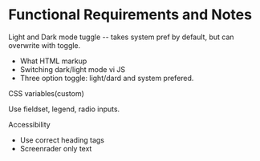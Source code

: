 # Functional Requirements and Notes

Light and Dark mode tuggle -- takes system pref by default, but can overwrite with toggle.

- What HTML markup
- Switching dark/light mode vi JS
- Three option toggle: light/dard and system prefered.

CSS variables(custom)

Use fieldset, legend, radio inputs.

Accessibility

- Use correct heading tags
- Screenrader only text
